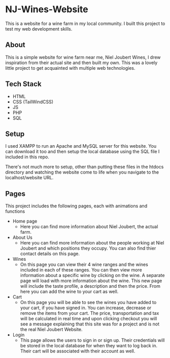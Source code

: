 # NJ-Wines-Website
This is a website for a wine farm in my local community. I built this project to test my web development skills.

## About
This is a simple website for wine farm near me, Niel Joubert Wines, I drew inspiration from their actual site and then built my own. This was a lovely little project to get acquainted with multiple web technologies. 

## Tech Stack
- HTML
- CSS (TailWindCSS)
- JS
- PHP
- SQL

## Setup
I used XAMPP to run an Apache and MySQL server for this website. You can download it too and then setup the local database using the SQL file I included in this repo.

There's not much more to setup, other than putting these files in the htdocs directory and watching the website come to life when you navigate to the localhost/website URL.

## Pages
This project includes the following pages, each with animations and functions
- Home page
    - Here you can find more information about Niel Joubert, the actual farm.
- About Us
    - Here you can find more information about the people working at Niel Joubert and which positions they occupy. You can also find thier contact details on this page.
- Wines
    - On this page you can view their 4 wine ranges and the wines included in each of these ranges. You can then view more information about a specific wine by clicking on the wine. A separate page will load with more information about the wine. This new page will include the taste profile, a description and then the price. From here you can add the wine to your cart as well.
- Cart
    - On this page you will be able to see the wines you have added to your cart, if you have signed in. You can increase, decrease or remove the items from your cart. The price, transportation and tax will be calculated in real time and upon clicking checkout you will see a message explaining that this site was for a project and is not the real Niel Joubert Website.
- Login
    - This page allows the users to sign in or sign up. Their credentials will be stored in the local database for when they want to log back in. Their cart will be associated with their account as well.